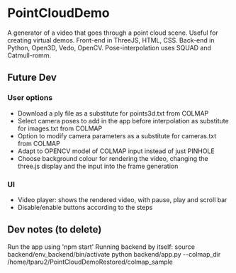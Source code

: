 # PointCloudDemo
A generator of a video that goes through a point cloud scene. Useful for creating virtual demos. 
Front-end in ThreeJS, HTML, CSS.
Back-end in Python, Open3D, Vedo, OpenCV.
Pose-interpolation uses SQUAD and Catmull-romm.

## Future Dev
### User options
- Download a ply file as a substitute for points3d.txt from COLMAP
- Select camera poses to add in the app before interpolation as substitute for images.txt from COLMAP
- Option to modify camera parameters as a substitute for cameras.txt from COLMAP
- Adapt to OPENCV model of COLMAP input instead of just PINHOLE
- Choose background colour for rendering the video, changing the three.js display and the input into the frame generation
### UI
- Video player: shows the rendered video, with pause, play and scroll bar
- Disable/enable buttons according to the steps

## Dev notes (to delete)
Run the app using 'npm start'
Running backend by itself: 
source backend/env_backend/bin/activate
python backend/app.py --colmap_dir /home/tparu2/PointCloudDemoRestored/colmap_sample